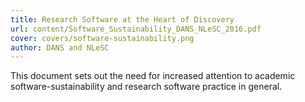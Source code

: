 ```yaml
---
title: Research Software at the Heart of Discovery
url: content/Software_Sustainability_DANS_NLeSC_2016.pdf
cover: covers/software-sustainability.png
author: DANS and NLeSC
---
```

This document sets out the need for increased attention to academic software-sustainability and
research software practice in general.

